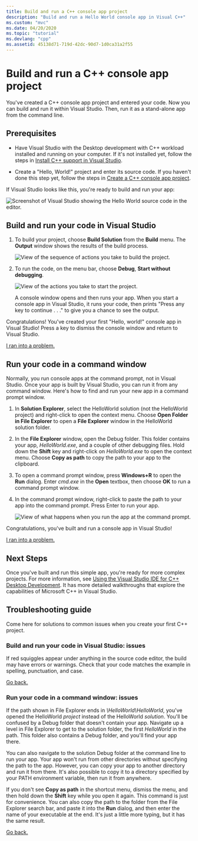 ```yaml
---
title: Build and run a C++ console app project
description: "Build and run a Hello World console app in Visual C++"
ms.custom: "mvc"
ms.date: 04/20/2020
ms.topic: "tutorial"
ms.devlang: "cpp"
ms.assetid: 45138d71-719d-42dc-90d7-1d0ca31a2f55
---
```

# Build and run a C++ console app project

You've created a C++ console app project and entered your code. Now you can build and run it within Visual Studio. Then, run it as a stand-alone app from the command line.

## Prerequisites

- Have Visual Studio with the Desktop development with C++ workload installed and running on your computer. If it's not installed yet, follow the steps in [Install C++ support in Visual Studio](vscpp-step-0-installation.md).

- Create a "Hello, World!" project and enter its source code. If you haven't done this step yet, follow the steps in [Create a C++ console app project](vscpp-step-1-create.md).

If Visual Studio looks like this, you're ready to build and run your app:

   ![Screenshot of Visual Studio showing the Hello World source code in the editor.](media/vscpp-ready-to-build.png "Ready to build the new project")

## Build and run your code in Visual Studio

1. To build your project, choose **Build Solution** from the **Build** menu. The **Output** window shows the results of the build process.

   ![View of the sequence of actions you take to build the project.](media/vscpp-build-solution.gif "Build the project")

1. To run the code, on the menu bar, choose **Debug**, **Start without debugging**.

   ![View of the actions you take to start the project.](media/vscpp-start-without-debugging.gif "Start the project")

   A console window opens and then runs your app. When you start a console app in Visual Studio, it runs your code, then prints "Press any key to continue . . ." to give you a chance to see the output.

Congratulations! You've created your first "Hello, world!" console app in Visual Studio! Press a key to dismiss the console window and return to Visual Studio.

[I ran into a problem.](#build-and-run-your-code-in-visual-studio-issues)

## Run your code in a command window

Normally, you run console apps at the command prompt, not in Visual Studio. Once your app is built by Visual Studio, you can run it from any command window. Here's how to find and run your new app in a command prompt window.

1. In **Solution Explorer**, select the HelloWorld solution (not the HelloWorld project) and right-click to open the context menu. Choose **Open Folder in File Explorer** to open a **File Explorer** window in the HelloWorld solution folder.

1. In the **File Explorer** window, open the Debug folder. This folder contains your app, *HelloWorld.exe*, and a couple of other debugging files. Hold down the **Shift** key and right-click on *HelloWorld.exe* to open the context menu. Choose **Copy as path** to copy the path to your app to the clipboard.

1. To open a command prompt window, press **Windows+R** to open the **Run** dialog. Enter *cmd.exe* in the **Open** textbox, then choose **OK** to run a command prompt window.

1. In the command prompt window, right-click to paste the path to your app into the command prompt. Press Enter to run your app.

   ![View of what happens when you run the app at the command prompt.](media/vscpp-run-in-cmd.gif "Run the app at the command prompt")

Congratulations, you've built and run a console app in Visual Studio!

[I ran into a problem.](#run-your-code-in-a-command-window-issues)

## Next Steps

Once you've built and run this simple app, you're ready for more complex projects. For more information, see [Using the Visual Studio IDE for C++ Desktop Development](../ide/using-the-visual-studio-ide-for-cpp-desktop-development.md). It has more detailed walkthroughs that explore the capabilities of Microsoft C++ in Visual Studio.

## Troubleshooting guide

Come here for solutions to common issues when you create your first C++ project.

### Build and run your code in Visual Studio: issues

If red squiggles appear under anything in the source code editor, the build may have errors or warnings. Check that your code matches the example in spelling, punctuation, and case.

[Go back.](#build-and-run-your-code-in-visual-studio)

### Run your code in a command window: issues

If the path shown in File Explorer ends in *\\HelloWorld\\HelloWorld*, you've opened the HelloWorld *project* instead of the HelloWorld *solution*. You'll be confused by a Debug folder that doesn't contain your app. Navigate up a level in File Explorer to get to the solution folder, the first *HelloWorld* in the path. This folder also contains a Debug folder, and you'll find your app there.

You can also navigate to the solution Debug folder at the command line to run your app. Your app won't run from other directories without specifying the path to the app. However, you can copy your app to another directory and run it from there. It's also possible to copy it to a directory specified by your PATH environment variable, then run it from anywhere.

If you don't see **Copy as path** in the shortcut menu, dismiss the menu, and then hold down the **Shift** key while you open it again. This command is just for convenience. You can also copy the path to the folder from the File Explorer search bar, and paste it into the **Run** dialog, and then enter the name of your executable at the end. It's just a little more typing, but it has the same result.

[Go back.](#run-your-code-in-a-command-window)

<iframe src="" height="0" width="0" frameborder="0" name="frameTarget" />
